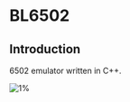 # BL6502

## Introduction
6502 emulator written in C++.


![1%](https://progress-bar.dev/1/?title=instructions%20implemented&width=200&color=green)